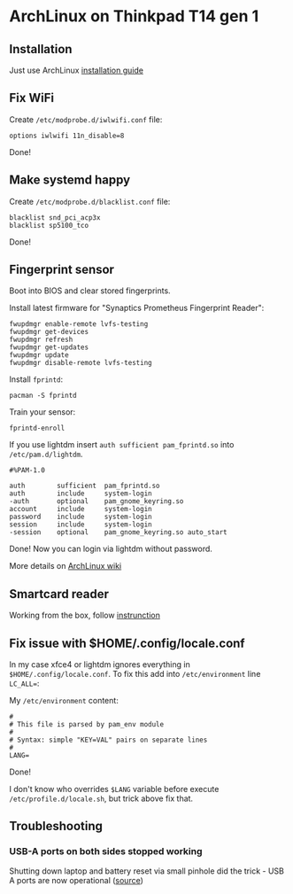 # ArchLinux on Thinkpad T14 gen 1

## Installation

Just use ArchLinux [installation guide](https://wiki.archlinux.org/index.php/installation_guide)

## Fix WiFi

Create `/etc/modprobe.d/iwlwifi.conf` file:
```
options iwlwifi 11n_disable=8
```

Done!

## Make systemd happy

Create `/etc/modprobe.d/blacklist.conf` file:
```
blacklist snd_pci_acp3x
blacklist sp5100_tco
```

Done!

## Fingerprint sensor

Boot into BIOS and clear stored fingerprints.

Install latest firmware for "Synaptics Prometheus Fingerprint Reader":
```
fwupdmgr enable-remote lvfs-testing
fwupdmgr get-devices
fwupdmgr refresh
fwupdmgr get-updates
fwupdmgr update
fwupdmgr disable-remote lvfs-testing
```

Install `fprintd`:
```
pacman -S fprintd
```

Train your sensor:
```
fprintd-enroll
```

If you use lightdm insert `auth sufficient pam_fprintd.so` into `/etc/pam.d/lightdm`.
```
#%PAM-1.0

auth        sufficient  pam_fprintd.so
auth        include     system-login
-auth       optional    pam_gnome_keyring.so
account     include     system-login
password    include     system-login
session     include     system-login
-session    optional    pam_gnome_keyring.so auto_start
```

Done! Now you can login via lightdm without password.

More details on [ArchLinux wiki](https://wiki.archlinux.org/index.php/fprint)

## Smartcard reader

Working from the box, follow [instrunction](https://wiki.archlinux.org/index.php/Smartcards)

## Fix issue with $HOME/.config/locale.conf

In my case xfce4 or lightdm ignores everything in `$HOME/.config/locale.conf`. To fix this add into `/etc/environment`
line `LC_ALL=`:

My `/etc/environment` content:
```
#
# This file is parsed by pam_env module
#
# Syntax: simple "KEY=VAL" pairs on separate lines
#
LANG=
```

Done!

I don't know who overrides `$LANG` variable before execute `/etc/profile.d/locale.sh`, but trick above fix that.

## Troubleshooting

### USB-A ports on both sides stopped working

Shutting down laptop and battery reset via small pinhole did the trick - USB A ports are now operational ([source](https://www.reddit.com/r/thinkpad/comments/mfvo39/t14_gen_1_amd_usba_ports_on_both_sides_just/))
